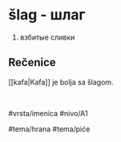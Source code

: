 # šlag - шлаг

1. взбитые сливки

## Rečenice

[[kafa|Kafa]] je bolja sa šlagom.

<br>

#vrsta/imenica
#nivo/A1

#tema/hrana
#tema/piće